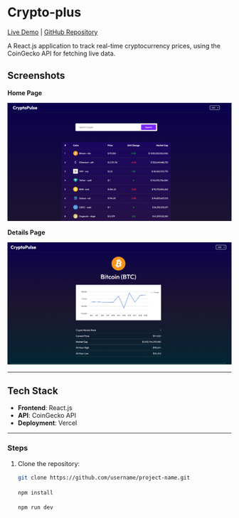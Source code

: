 # Crypto-plus

[Live Demo](https://crypto-plus-rose.vercel.app/coin/bitcoin) | [GitHub Repository](https://github.com/rushikesh5035/Crypto-plus/)

A React.js application to track real-time cryptocurrency prices, using the CoinGecko API for fetching live data.

## Screenshots

**Home Page**

![alt text](image.png)

**Details Page**

![alt text](image-1.png)

---

## Tech Stack

- **Frontend**: React.js
- **API**: CoinGecko API
- **Deployment**: Vercel

---

### Steps

1. Clone the repository:

   ```bash
   git clone https://github.com/username/project-name.git

   npm install

   npm run dev
   ```
